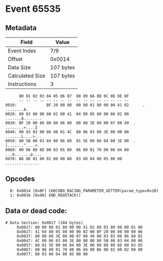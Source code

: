 # Event 65535

## Metadata

| Field           | Value     |
|-----------------|-----------|
| Event Index     | 7/9       |
| Offset          | 0x0014    |
| Data Size       | 107 bytes |
| Calculated Size | 107 bytes |
| Instructions    | 3         |

```
      00 01 02 03 04 05 06 07  08 09 0A 0B 0C 0D 0E 0F
      -- -- -- -- -- -- -- --  -- -- -- -- -- -- -- --
0010:             BF 20 00 80  00 80 01 80 00 00 41 02      . ........A.
0020: 80 03 80 00 00 01 00 41  04 80 05 80 00 00 02 00  .......A........
0030: BF 20 00 80 00 80 06 80  00 00 3E 00 00 07 80 49  . ........>....I
0040: 00 03 03 00 06 80 01 4C  00 06 03 00 3E 00 00 00  .......L....>...
0050: 80 5B 00 03 04 00 06 80  01 5E 00 06 04 00 3E 00  .[.......^....>.
0060: 00 08 80 6D 00 03 05 00  06 80 01 70 00 06 04 00  ...m.......p....
0070: B6 0D 01 00 02 00 00 80  03 00 04 00 05 00 00     ............... 
```

## Opcodes

```
  0: 0x0014 [0xBF] CHOCOBO_RACING_PARAMETER_GETTER(param_type=0x20)
  1: 0x0016 [0x00] END_REQSTACK()
```

## Data or dead code:

```
# Data Section: 0x0017 (104 bytes)
     0x0017: 80 00 80 01 80 00 00 41 02 80 03 80 00 00 01 00
     0x0027: 41 04 80 05 80 00 00 02 00 BF 20 00 80 00 80 06
     0x0037: 80 00 00 3E 00 00 07 80 49 00 03 03 00 06 80 01
     0x0047: 4C 00 06 03 00 3E 00 00 00 80 5B 00 03 04 00 06
     0x0057: 80 01 5E 00 06 04 00 3E 00 00 08 80 6D 00 03 05
     0x0067: 00 06 80 01 70 00 06 04 00 B6 0D 01 00 02 00 00
     0x0077: 80 03 00 04 00 05 00 00
```